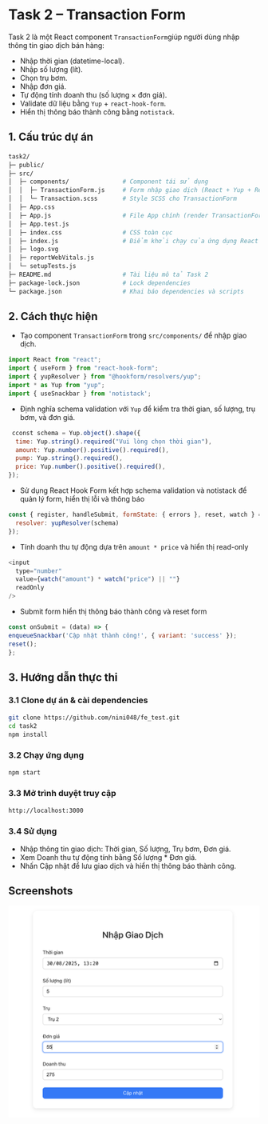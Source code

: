 
# Task 2 – Transaction Form

Task 2 là một React component `TransactionForm`giúp người dùng nhập thông tin giao dịch bán hàng:
- Nhập thời gian (datetime-local).
- Nhập số lượng (lít).
- Chọn trụ bơm.
- Nhập đơn giá.
- Tự động tính doanh thu (số lượng × đơn giá).
- Validate dữ liệu bằng `Yup` + `react-hook-form`.
- Hiển thị thông báo thành công bằng `notistack`.
## 1. Cấu trúc dự án

```bash
task2/
├─ public/            
├─ src/                         
│  ├─ components/               # Component tái sử dụng
│  │  ├─ TransactionForm.js     # Form nhập giao dịch (React + Yup + React Hook Form)
│  │  └─ Transaction.scss       # Style SCSS cho TransactionForm
│  ├─ App.css                  
│  ├─ App.js                    # File App chính (render TransactionForm)
│  ├─ App.test.js              
│  ├─ index.css                 # CSS toàn cục
│  ├─ index.js                  # Điểm khởi chạy của ứng dụng React
│  ├─ logo.svg                  
│  ├─ reportWebVitals.js      
│  └─ setupTests.js             
├─ README.md                    # Tài liệu mô tả Task 2
├─ package-lock.json            # Lock dependencies
└─ package.json                 # Khai báo dependencies và scripts
```

## 2. Cách thực hiện
- Tạo component `TransactionForm` trong `src/components/` để nhập giao dịch.
```javascript
import React from "react";
import { useForm } from "react-hook-form";
import { yupResolver } from "@hookform/resolvers/yup";
import * as Yup from "yup";
import { useSnackbar } from 'notistack';
```
- Định nghĩa schema validation với `Yup` để kiểm tra thời gian, số lượng, trụ bơm, và đơn giá.
```javascript
 cconst schema = Yup.object().shape({
  time: Yup.string().required("Vui lòng chọn thời gian"),
  amount: Yup.number().positive().required(),
  pump: Yup.string().required(),
  price: Yup.number().positive().required(),
});

```
- Sử dụng React Hook Form kết hợp schema validation và notistack để quản lý form, hiển thị lỗi và thông báo
```javascript
const { register, handleSubmit, formState: { errors }, reset, watch } = useForm({
  resolver: yupResolver(schema)
});

```
- Tính doanh thu tự động dựa trên `amount * price` và hiển thị read-only

```javascript
<input
  type="number"
  value={watch("amount") * watch("price") || ""}
  readOnly
/>
  ```
  - Submit form hiển thị thông báo thành công và reset form
  ```javascript
const onSubmit = (data) => {
  enqueueSnackbar('Cập nhật thành công!', { variant: 'success' });
  reset();
};

  ```
## 3. Hướng dẫn thực thi
### 3.1 Clone dự án & cài dependencies
```bash
git clone https://github.com/nini048/fe_test.git
cd task2
npm install
```
### 3.2 Chạy ứng dụng
```bash
npm start
```
### 3.3 Mở trình duyệt truy cập
```bash
http://localhost:3000
```
### 3.4 Sử dụng
- Nhập thông tin giao dịch: Thời gian, Số lượng, Trụ bơm, Đơn giá.
- Xem Doanh thu tự động tính bằng Số lượng * Đơn giá.
- Nhấn Cập nhật để lưu giao dịch và hiển thị thông báo thành công.
## Screenshots
![App Screenshot](./screenshots/demo.png)
